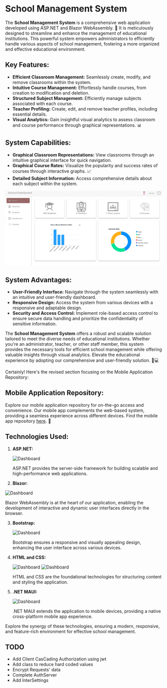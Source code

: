 # School Management System

The **School Management System** is a comprehensive web application developed using ASP.NET and Blazor WebAssembly. 🚀 It is meticulously designed to streamline and enhance the management of educational institutions. This powerful system empowers administrators to efficiently handle various aspects of school management, fostering a more organized and effective educational environment.

## Key Features:

- **Efficient Classroom Management:** Seamlessly create, modify, and remove classrooms within the system.
- **Intuitive Course Management:** Effortlessly handle courses, from creation to modification and deletion.
- **Structured Subject Management:** Efficiently manage subjects associated with each course.
- **Teacher Profiling:** Create, edit, and remove teacher profiles, including essential details.
- **Visual Analytics:** Gain insightful visual analytics to assess classroom and course performance through graphical representations. 📊

## System Capabilities:

- **Graphical Classroom Representations:** View classrooms through an intuitive graphical interface for quick navigation.
- **Graphical Course Rates:** Visualize the popularity and success rates of courses through interactive graphs. 📈
- **Detailed Subject Information:** Access comprehensive details about each subject within the system.

<div style=" justify-content:center; align-items:center;">
  <img src="StudentAffairWeb/Client/wwwroot/images/screenshots/Screenshot 2023-10-13 123756.png" alt="Dashboard" width="600">
</div>

## System Advantages:

- **User-Friendly Interface:** Navigate through the system seamlessly with an intuitive and user-friendly dashboard.
- **Responsive Design:** Access the system from various devices with a responsive and adaptable design.
- **Security and Access Control:** Implement role-based access control to ensure secure data handling and prioritize the confidentiality of sensitive information.

The **School Management System** offers a robust and scalable solution tailored to meet the diverse needs of educational institutions. Whether you're an administrator, teacher, or other staff member, this system provides the necessary tools for efficient school management while offering valuable insights through visual analytics. Elevate the educational experience by adopting our comprehensive and user-friendly solution. 🏫💻

Certainly! Here's the revised section focusing on the Mobile Application Repository:

## Mobile Application Repository:

Explore our mobile application repository for on-the-go access and convenience. Our mobile app complements the web-based system, providing a seamless experience across different devices. Find the mobile app repository [here](https://github.com/AhmedYounis20/StudentAffairMaui). 📱

## Technologies Used:

1. **ASP.NET:**
     
     <img src="https://cdn.worldvectorlogo.com/logos/dot-net-core-7.svg" alt="Dashboard" width="100">

   ASP.NET provides the server-side framework for building scalable and high-performance web applications.

2. **Blazor:**
  <img src="https://cdn.worldvectorlogo.com/logos/blazor.svg" alt="Dashboard" width="100">

   Blazor WebAssembly is at the heart of our application, enabling the development of interactive and dynamic user interfaces directly in the browser.

3. **Bootstrap:**

   <img src="https://getbootstrap.com/docs/5.1/assets/img/bootstrap-icons.png" alt="Dashboard" width="100">

   Bootstrap ensures a responsive and visually appealing design, enhancing the user interface across various devices.

4. **HTML and CSS:**

     <img src="https://cdn.worldvectorlogo.com/logos/html-1.svg" alt="Dashboard" width="100">
     <img src="https://cdn.worldvectorlogo.com/logos/css-3.svg" alt="Dashboard" width="100">

   HTML and CSS are the foundational technologies for structuring content and styling the application.

5. **.NET MAUI:**
   
    <img src="https://learn.microsoft.com/en-us/training/achievements/build-mobile-and-desktop-apps-with-net-maui-trophy.svg" alt="Dashboard" width="100">
  
   .NET MAUI extends the application to mobile devices, providing a native cross-platform mobile app experience.

Explore the synergy of these technologies, ensuring a modern, responsive, and feature-rich environment for effective school management.
## TODO

- Add Client CasCading Authorization using jwt
- Add class to reduce hard coded values 
- Encrypt Requests' data 
- Complete AuthServer
- Add InterSettings

